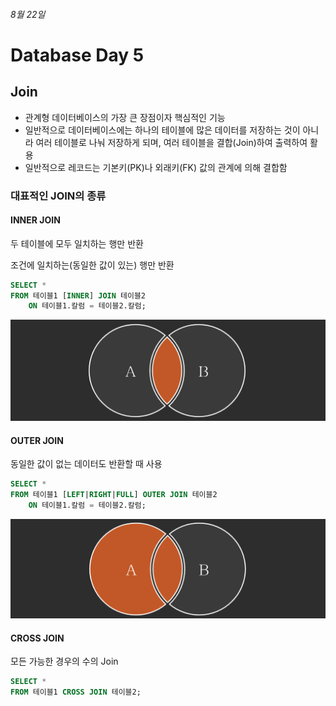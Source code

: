 ###### 8월 22일
# Database Day 5

## Join

- 관계형 데이터베이스의 가장 큰 장점이자 핵심적인 기능
- 일반적으로 데이터베이스에는 하나의 테이블에 많은 데이터를 저장하는 것이 아니라 여러 테이블로 나눠 저장하게 되며, 여러 테이블을 결합(Join)하여 출력하여 활용
- 일반적으로 레코드는 기본키(PK)나 외래키(FK) 값의 관계에 의해 결합함



### 대표적인 JOIN의 종류

#### INNER JOIN

두 테이블에 모두 일치하는 행만 반환

조건에 일치하는(동일한 값이 있는) 행만 반환

```sql
SELECT *
FROM 테이블1 [INNER] JOIN 테이블2
    ON 테이블1.칼럼 = 테이블2.칼럼;
```

![image-20220822133010386](README.assets/image-20220822133010386.png)



#### OUTER JOIN

동일한 값이 없는 데이터도 반환할 때 사용

```sql
SELECT *
FROM 테이블1 [LEFT|RIGHT|FULL] OUTER JOIN 테이블2
    ON 테이블1.칼럼 = 테이블2.칼럼;
```

![image-20220822150533218](README.assets/image-20220822150533218.png)



#### CROSS JOIN

모든 가능한 경우의 수의 Join

```sql
SELECT *
FROM 테이블1 CROSS JOIN 테이블2;
```


